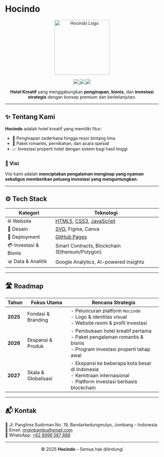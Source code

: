 # Hocindo

<p align="center">
  <img src="https://raw.githubusercontent.com/hocindo/hocindo.github.io/main/assets/hocindo_logo1.svg" alt="Hocindo Logo" width="180">
</p>

<p align="center">
  <a href="https://www.instagram.com/hotelcintadolar/">
    <img src="https://img.shields.io/badge/Instagram-hocindo-pink?logo=instagram&logoColor=white">
  </a>
  <a href="https://x.com/hocindo">
    <img src="https://img.shields.io/badge/hocindo-blue?logo=x&logoColor=white">
  </a>
  <a href="https://www.facebook.com/hotelcintadolar">
    <img src="https://img.shields.io/badge/Facebook-hocindo-blue?logo=facebook&logoColor=white">
  </a>
</p>

<p align="center">
  <b>Hotel Kreatif</b> yang menggabungkan <b>penginapan</b>, <b>bisnis</b>, dan <b>investasi strategis</b> dengan konsep premium dan berkelanjutan.
</p>

---

## ✨ Tentang Kami
**Hocindo** adalah hotel kreatif yang memiliki fitur:
- 🏨 Penginapan sederhana hingga resor bintang lima  
- 💖 Paket romantis, pernikahan, dan acara spesial  
- 📈 Investasi properti hotel dengan sistem bagi hasil tinggi  

### 🎯 Visi
Visi kami adalah **menciptakan pengalaman menginap yang nyaman sekaligus memberikan peluang investasi yang menguntungkan.**

---

## ⚙️ Tech Stack

| Kategori | Teknologi |
|----------|-----------|
| 🌐 Website | [HTML5](https://developer.mozilla.org/en-US/docs/Web/HTML), [CSS3](https://developer.mozilla.org/en-US/docs/Web/CSS), [JavaScript](https://developer.mozilla.org/en-US/docs/Web/JavaScript) |
| 🎨 Desain | [SVG](https://developer.mozilla.org/en-US/docs/Web/SVG), Figma, Canva |
| 🚀 Deployment | [GitHub Pages](https://pages.github.com/) |
| 💳 Investasi & Bisnis | Smart Contracts, Blockchain (Ethereum/Polygon) |
| 📊 Data & Analitik | Google Analytics, AI-powered insights |

---

## 🛣️ Roadmap

| Tahun | Fokus Utama | Rencana Strategis |
|-------|-------------|------------------|
| **2025** | Fondasi & Branding | - Peluncuran platform `Hocindo` <br> - Logo & identitas visual <br> - Website resmi & profil investasi |
| **2026** | Ekspansi & Produk | - Pembukaan hotel kreatif pertama <br> - Paket pengalaman romantis & bisnis <br> - Program investasi properti tahap awal |
| **2027** | Skala & Globalisasi | - Ekspansi ke beberapa kota besar di Indonesia <br> - Kemitraan internasional <br> - Platform investasi berbasis blockchain |

---

## 📬 Kontak
📍 Jl. Panglima Sudirman No. 19, Bandarkedungmulyo, Jombang – Indonesia  
📧 Email: [ringinbambu@gmail.com](mailto:ringinbambu@gmail.com)  
📱 WhatsApp: [+62 8999 587 888](https://wa.me/628999587888)  

---

<p align="center">
  © 2025 <b>Hocindo</b> – Semua hak dilindungi
</p>

